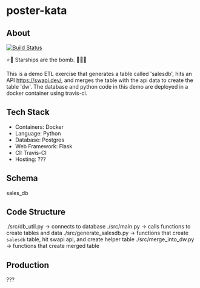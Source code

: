 # poster-kata

## About

[![Build Status](https://api.travis-ci.com/DanielLDorn/poster-kata.svg?branch=master&status=created)](https://travis-ci.com/github/DanielLDorn/poster-kata)

:star::ship:	Starships are the bomb.	:rocket::rocket::rocket:

This is a demo ETL exercise that generates a table called 'salesdb', hits an API https://swapi.dev/, and merges the table with the api data to create the table 'dw'. The database and python code in this demo are deployed in a docker container using travis-ci.

## Tech Stack
- Containers:		Docker
- Language:			Python
- Database:			Postgres
- Web Framework:	Flask
- CI:				Travis-CI
- Hosting:			???

## Schema

sales_db

## Code Structure

./src/db_util.py -> connects to database
./src/main.py -> calls functions to create tables and data
./src/generate_salesdb.py -> functions that create `salesdb` table, hit swapi api, and create helper table
./src/merge_into_dw.py -> functions that create merged table

## Production
???



